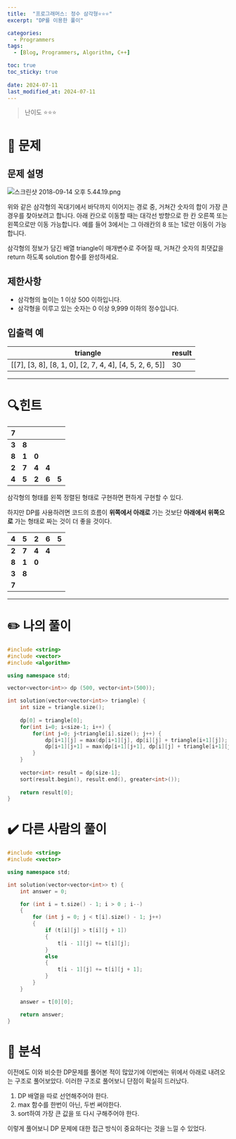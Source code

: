 ```yaml
---
title:  "프로그래머스: 정수 삼각형⭐⭐⭐"
excerpt: "DP를 이용한 풀이"

categories:
  - Programmers
tags:
  - [Blog, Programmers, Algorithm, C++]

toc: true
toc_sticky: true
 
date: 2024-07-11
last_modified_at: 2024-07-11
---
```

> 난이도 ⭐⭐⭐

# 🧐 문제
## 문제 설명

![스크린샷 2018-09-14 오후 5.44.19.png](https://grepp-programmers.s3.amazonaws.com/files/production/97ec02cc39/296a0863-a418-431d-9e8c-e57f7a9722ac.png)

위와 같은 삼각형의 꼭대기에서 바닥까지 이어지는 경로 중, 거쳐간 숫자의 합이 가장 큰 경우를 찾아보려고 합니다. 아래 칸으로 이동할 때는 대각선 방향으로 한 칸 오른쪽 또는 왼쪽으로만 이동 가능합니다. 예를 들어 3에서는 그 아래칸의 8 또는 1로만 이동이 가능합니다.

삼각형의 정보가 담긴 배열 triangle이 매개변수로 주어질 때, 거쳐간 숫자의 최댓값을 return 하도록 solution 함수를 완성하세요.

## 제한사항

- 삼각형의 높이는 1 이상 500 이하입니다.
- 삼각형을 이루고 있는 숫자는 0 이상 9,999 이하의 정수입니다.

## 입출력 예

|triangle|result|
|---|---|
|\[[7], [3, 8], [8, 1, 0], [2, 7, 4, 4], [4, 5, 2, 6, 5]]|30|

---
# 🔍힌트

|**7**|||||
|---|---|---|---|---|
|**3**|**8**||||
|**8**|**1**|**0**|||
|**2**|**7**|**4**|**4**||
|**4**|**5**|**2**|**6**|**5**|

삼각형의 형태를 왼쪽 정렬된 형태로 구현하면 편하게 구현할 수 있다.

하지만 DP를 사용하려면 코드의 흐름이 **위쪽에서 아래로** 가는 것보단  **아래에서 위쪽으로** 가는 형태로 짜는 것이 더 좋을 것이다.

|**4**|**5**|**2**|**6**|**5**|
|---|---|---|---|---|
|**2**|**7**|**4**|**4**||
|**8**|**1**|**0**|||
|**3**|**8**||||
|**7**|||||

---
# ✏️ 나의 풀이

```cpp
#include <string>
#include <vector>
#include <algorithm>

using namespace std;

vector<vector<int>> dp (500, vector<int>(500));

int solution(vector<vector<int>> triangle) {
    int size = triangle.size();
    
    dp[0] = triangle[0];
    for(int i=0; i<size-1; i++) {
        for(int j=0; j<triangle[i].size(); j++) {
            dp[i+1][j] = max(dp[i+1][j], dp[i][j] + triangle[i+1][j]);
            dp[i+1][j+1] = max(dp[i+1][j+1], dp[i][j] + triangle[i+1][j+1]);
        }
    }
    
    vector<int> result = dp[size-1];
    sort(result.begin(), result.end(), greater<int>());
    
    return result[0];
}
```

# ✔️ 다른 사람의 풀이
```cpp
#include <string>
#include <vector>

using namespace std;

int solution(vector<vector<int>> t) {
    int answer = 0;

    for (int i = t.size() - 1; i > 0 ; i--)
    {
        for (int j = 0; j < t[i].size() - 1; j++)
        {
            if (t[i][j] > t[i][j + 1])
            {
                t[i - 1][j] += t[i][j];
            }
            else
            {
                t[i - 1][j] += t[i][j + 1];
            }
        }
    }

    answer = t[0][0];

    return answer;
}
```

# 🧐 분석
이전에도 이와 비슷한 DP문제를 풀어본 적이 많았기에 이번에는 위에서 아래로 내려오는 구조로 풀어보았다.
이러한 구조로 풀어보니 단점이 확실히 드러났다.

1. DP 배열을 따로 선언해주어야 한다.
2. max 함수를 한번이 아닌, 두번 써야한다.
3. sort하여 가장 큰 값을 또 다시 구해주어야 한다.

이렇게 풀어보니 DP 문제에 대한 접근 방식이 중요하다는 것을 느낄 수 있었다.